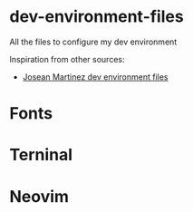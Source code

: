 # dev-environment-files
All the files to configure my dev environment

Inspiration from other sources:

- [Josean Martinez dev environment files](https://github.com/josean-dev/dev-environment-files)

# Fonts

# Terninal

# Neovim
